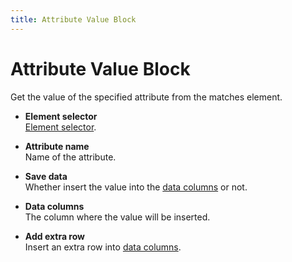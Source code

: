 ```yaml
---
title: Attribute Value Block
---
```


# Attribute Value Block

Get the value of the specified attribute from the matches element.

- **Element selector** <br>
	[Element selector](/api-reference/blocks.html#element-selector).

- **Attribute name** <br>
	Name of the attribute.

- **Save data** <br>
	Whether insert the value into the [data columns](/api-reference/data-columns.md) or not.

- **Data columns** <br>
	The column where the value will be inserted.

- **Add extra row** <br>
	Insert an extra row into [data columns](/api-reference/data-columns.md).